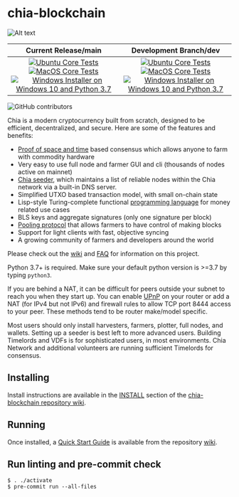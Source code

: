 # chia-blockchain

![Alt text](https://www.chia.net/img/chia_logo.svg)

| Current Release/main | Development Branch/dev |
|         :---:          |          :---:         |
| [![Ubuntu Core Tests](https://github.com/stablyio/chia-blockchain/actions/workflows/build-test-ubuntu-core.yml/badge.svg)](https://github.com/stablyio/chia-blockchain/actions/workflows/build-test-ubuntu-core.yml) [![MacOS Core Tests](https://github.com/stablyio/chia-blockchain/actions/workflows/build-test-macos-core.yml/badge.svg)](https://github.com/stablyio/chia-blockchain/actions/workflows/build-test-macos-core.yml) [![Windows Installer on Windows 10 and Python 3.7](https://github.com/stablyio/chia-blockchain/actions/workflows/build-windows-installer.yml/badge.svg)](https://github.com/stablyio/chia-blockchain/actions/workflows/build-windows-installer.yml)  |  [![Ubuntu Core Tests](https://github.com/stablyio/chia-blockchain/actions/workflows/build-test-ubuntu-core.yml/badge.svg?branch=dev)](https://github.com/stablyio/chia-blockchain/actions/workflows/build-test-ubuntu-core.yml) [![MacOS Core Tests](https://github.com/stablyio/chia-blockchain/actions/workflows/build-test-macos-core.yml/badge.svg?branch=dev)](https://github.com/stablyio/chia-blockchain/actions/workflows/build-test-macos-core.yml) [![Windows Installer on Windows 10 and Python 3.7](https://github.com/stablyio/chia-blockchain/actions/workflows/build-windows-installer.yml/badge.svg?branch=dev)](https://github.com/stablyio/chia-blockchain/actions/workflows/build-windows-installer.yml) |

![GitHub contributors](https://img.shields.io/github/contributors/Chia-Network/chia-blockchain?logo=GitHub)

Chia is a modern cryptocurrency built from scratch, designed to be efficient, decentralized, and secure. Here are some of the features and benefits:
* [Proof of space and time](https://docs.google.com/document/d/1tmRIb7lgi4QfKkNaxuKOBHRmwbVlGL4f7EsBDr_5xZE/edit) based consensus which allows anyone to farm with commodity hardware
* Very easy to use full node and farmer GUI and cli (thousands of nodes active on mainnet)
* [Chia seeder](https://github.com/Chia-Network/chia-blockchain/wiki/Chia-Seeder-User-Guide), which maintains a list of reliable nodes within the Chia network via a built-in DNS server.
* Simplified UTXO based transaction model, with small on-chain state
* Lisp-style Turing-complete functional [programming language](https://chialisp.com/) for money related use cases
* BLS keys and aggregate signatures (only one signature per block)
* [Pooling protocol](https://github.com/Chia-Network/chia-blockchain/wiki/Pooling-User-Guide) that allows farmers to have control of making blocks
* Support for light clients with fast, objective syncing
* A growing community of farmers and developers around the world

Please check out the [wiki](https://github.com/Chia-Network/chia-blockchain/wiki)
and [FAQ](https://github.com/Chia-Network/chia-blockchain/wiki/FAQ) for
information on this project.

Python 3.7+ is required. Make sure your default python version is >=3.7
by typing `python3`.

If you are behind a NAT, it can be difficult for peers outside your subnet to
reach you when they start up. You can enable
[UPnP](https://www.homenethowto.com/ports-and-nat/upnp-automatic-port-forward/)
on your router or add a NAT (for IPv4 but not IPv6) and firewall rules to allow
TCP port 8444 access to your peer.
These methods tend to be router make/model specific.

Most users should only install harvesters, farmers, plotter, full nodes, and wallets.
Setting up a seeder is best left to more advanced users.
Building Timelords and VDFs is for sophisticated users, in most environments.
Chia Network and additional volunteers are running sufficient Timelords
for consensus.

## Installing

Install instructions are available in the
[INSTALL](https://github.com/Chia-Network/chia-blockchain/wiki/INSTALL)
section of the
[chia-blockchain repository wiki](https://github.com/Chia-Network/chia-blockchain/wiki).

## Running

Once installed, a
[Quick Start Guide](https://github.com/Chia-Network/chia-blockchain/wiki/Quick-Start-Guide)
is available from the repository
[wiki](https://github.com/Chia-Network/chia-blockchain/wiki).

## Run linting and pre-commit check

```shell
$ . ./activate
$ pre-commit run --all-files
```
